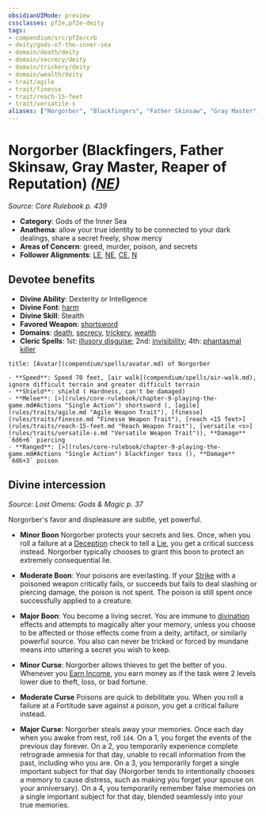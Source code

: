 ```yaml
---
obsidianUIMode: preview
cssclasses: pf2e,pf2e-deity
tags:
- compendium/src/pf2e/crb
- deity/gods-of-the-inner-sea
- domain/death/deity
- domain/secrecy/deity
- domain/trickery/deity
- domain/wealth/deity
- trait/agile
- trait/finesse
- trait/reach-15-feet
- trait/versatile-s
aliases: ["Norgorber", "Blackfingers", "Father Skinsaw", "Gray Master", "Reaper of Reputation"]
---
```

# Norgorber (Blackfingers, Father Skinsaw, Gray Master, Reaper of Reputation) *([NE](rules/traits/ne-b1.md "Neutral Evil Alignment Trait"))*  
*Source: Core Rulebook p. 439*  

- **Category**: Gods of the Inner Sea
- **Anathema**: allow your true identity to be connected to your dark dealings, share a secret freely, show mercy
- **Areas of Concern**: greed, murder, poison, and secrets
- **Follower Alignments**: [LE](rules/traits/le-b1.md "Lawful Evil Alignment Trait"), [NE](rules/traits/ne-b1.md "Neutral Evil Alignment Trait"), [CE](rules/traits/ce-b1.md "Chaotic Evil Alignment Trait"), [N](rules/traits/n-b1.md "Neutral Alignment Trait")

## Devotee benefits

- **Divine Ability**: Dexterity or Intelligence
- **Divine Font**: [harm](compendium/spells/harm.md)
- **Divine Skill**: Stealth
- **Favored Weapon**: [shortsword](compendium/equipment/items/shortsword.md)
- **Domains**: [death](compendium/setting/domains.md#Death), [secrecy](compendium/setting/domains.md#Secrecy), [trickery](compendium/setting/domains.md#Trickery), [wealth](compendium/setting/domains.md#Wealth)
- **Cleric Spells**: 1st: [illusory disguise](compendium/spells/illusory-disguise.md); 2nd: [invisibility](compendium/spells/invisibility.md); 4th: [phantasmal killer](compendium/spells/phantasmal-killer.md)

```ad-embed-avatar
title: [Avatar](compendium/spells/avatar.md) of Norgorber

- **Speed**: Speed 70 feet, [air walk](compendium/spells/air-walk.md), ignore difficult terrain and greater difficult terrain
- **Shield**: shield ( Hardness, can't be damaged)
- **Melee**: [>](rules/core-rulebook/chapter-9-playing-the-game.md#Actions "Single Action") shortsword (, [agile](rules/traits/agile.md "Agile Weapon Trait"), [finesse](rules/traits/finesse.md "Finesse Weapon Trait"), [reach <15 feet>](rules/traits/reach-15-feet.md "Reach Weapon Trait"), [versatile <s>](rules/traits/versatile-s.md "Versatile Weapon Trait")), **Damage** `6d6+6` piercing 
- **Ranged**: [>](rules/core-rulebook/chapter-9-playing-the-game.md#Actions "Single Action") blackfinger toss (), **Damage** `6d6+3` poison 
```

## Divine intercession
*Source: Lost Omens: Gods & Magic p. 37*

Norgorber's favor and displeasure are subtle, yet powerful.

- **Minor Boon** Norgorber protects your secrets and lies. Once, when you roll a failure at a [Deception](compendium/skills.md#Deception) check to tell a [Lie](rules/actions/lie.md), you get a critical success instead. Norgorber typically chooses to grant this boon to protect an extremely consequential lie.
- **Moderate Boon**: Your poisons are everlasting. If your [Strike](rules/actions/strike.md) with a poisoned weapon critically fails, or succeeds but fails to deal slashing or piercing damage, the poison is not spent. The poison is still spent once successfully applied to a creature.
- **Major Boon**: You become a living secret. You are immune to [divination](rules/traits/divination.md "Divination School Trait") effects and attempts to magically alter your memory, unless you choose to be affected or those effects come from a deity, artifact, or similarly powerful source. You also can never be tricked or forced by mundane means into uttering a secret you wish to keep.

- **Minor Curse**: Norgorber allows thieves to get the better of you. Whenever you [Earn Income](rules/actions/earn-income.md), you earn money as if the task were 2 levels lower due to theft, loss, or bad fortune.
- **Moderate Curse** Poisons are quick to debilitate you. When you roll a failure at a Fortitude save against a poison, you get a critical failure instead.
- **Major Curse**: Norgorber steals away your memories. Once each day when you awake from rest, roll `1d4`. On a 1, you forget the events of the previous day forever. On a 2, you temporarily experience complete retrograde amnesia for that day, unable to recall information from the past, including who you are. On a 3, you temporarily forget a single important subject for that day (Norgorber tends to intentionally chooses a memory to cause distress, such as making you forget your spouse on your anniversary). On a 4, you temporarily remember false memories on a single important subject for that day, blended seamlessly into your true memories.
